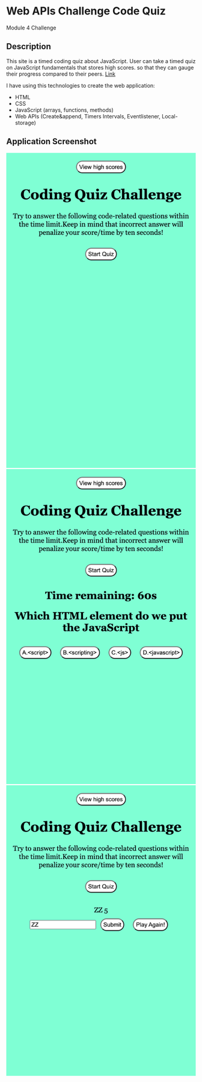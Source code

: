 # Web APIs Challenge Code Quiz
Module 4 Challenge
## Description
This site is a timed coding quiz about JavaScript. User can take a timed quiz on JavaScript fundamentals that stores high scores. so that they can gauge their progress compared to their peers.
[Link](https://zhngzh527.github.io/Timed-quiz-JavaScript/)

I have using this technologies to create the web application:
- HTML
- CSS
- JavaScript (arrays, functions, methods)
- Web APIs (Create&append, Timers Intervals, Eventlistener, Local-storage)

## Application Screenshot
![alt text](assets/Screenshot1.png)
![alt text](assets/Screenshot2.png)
![alt text](assets/Screenshot3.png)
